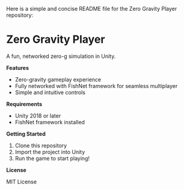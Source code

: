 Here is a simple and concise README file for the Zero Gravity Player repository:

**Zero Gravity Player**
=======================

A fun, networked zero-g simulation in Unity.

**Features**

* Zero-gravity gameplay experience
* Fully networked with FishNet framework for seamless multiplayer
* Simple and intuitive controls

**Requirements**

* Unity 2018 or later
* FishNet framework installed

**Getting Started**

1. Clone this repository
2. Import the project into Unity
3. Run the game to start playing!

**License**

MIT License
